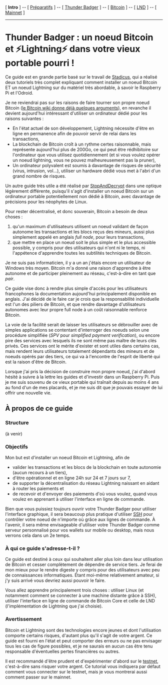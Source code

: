 [ **Intro** ] -- [ [Préparatifs](thunderbadger_10_preparations.md) ] -- [ [Thunder Badger](thunderbadger_20_ThunderBadger.md) ] -- [ [Bitcoin](thunderbadger_30_bitcoin.md) ] -- [ [LND](thunderbadger_40_lnd.md) ] -- [ [Mainnet](thunderbadger_50_mainnet.md) ]

-----
# Thunder Badger : un noeud Bitcoin et ⚡Lightning️⚡ dans votre vieux portable pourri !

Ce guide est en grande partie basé sur le travail de [Stadicus](https://github.com/Stadicus/guides), qui a réalisé deux tutoriels très complet expliquant comment installer un noeud Bitcoin ET un noeud Lightning sur du matériel très abordable, à savoir le Raspberry Pi et l'Odroid.

Je ne reviendrai pas sur les raisons de faire tourner son propre noeud Bitcoin ([le Bitcoin wiki donne déjà quelques arguments](https://en.bitcoin.it/wiki/Full_node)), en revanche il devient aujourd'hui intéressant d'utiliser un ordinateur dédié pour les raisons suivantes :
* En l'état actuel de son développement, Lightning nécessite d'être en ligne en permanence afin de pouvoir servir de relai dans les transactions,
* La blockchain de Bitcoin croît à un rythme certes raisonnable, mais représente aujourd'hui plus de 200Go, ce qui peut être rédhibitoire sur l'ordinateur que vous utilisez quotidiennement (et si vous voulez opérer un noeud lightning, vous ne pouvez malheureusement pas la pruner),
* Un ordinateur polyvalent est soumis à davantage de risques de sécurité (virus, intrusion, vol...), utiliser un hardware dédié vous met à l'abri d'un grand nombre de risques. 

Un autre guide très utile a été réalisé par [StopAndDecrypt](https://twitter.com/StopAndDecrypt) dans une optique légèrement différente, puisqu'il s'agit d'installer un noeud Bitcoin sur un ordinateur portable potentiellement non dédié à Bitcoin, avec davantage de précisions pour les néophytes de Linux. 

Pour rester décentralisé, et donc souverain, Bitcoin a besoin de deux choses :
1. qu'un maximum d'utilisateurs utilisent un noeud validant de façon autonome les transactions et les blocs reçus des mineurs, aussi plus simplement appelé en anglais _full node_, pour leurs transactions, 
2. que mettre en place un noeud soit le plus simple et le plus accessible possible, y compris pour des utilisateurs qui n'ont ni le temps, ni l'appétence d'apprendre toutes les subtilités techniques de Bitcoin.

Je ne suis pas informaticien, il y a un an j'étais encore un utilisateur de Windows très moyen. Bitcoin m'a donné une raison d'apprendre à être autonome et de participer pleinement au réseau, c'est-à-dire en tant que _pair_.

Ce guide vise donc à rendre plus simple d'accès pour les utilisateurs francophones la documentation aujourd'hui principalement disponible en anglais. J'ai décidé de le faire car je crois que la responsabilité individuelle est l'un des piliers de Bitcoin, et que rendre davantage d'utilisateurs autonomes avec leur propre full node à un coût raisonnable renforce Bitcoin. 

La voie de la facilité serait de laisser les utilisateurs se débrouiller avec de simples applications se contentant d'interroger des noeuds selon une procédure simplifiée (_SPV_ pour _simplified payment verification_), ou encore pire des services avec lesquels ils ne sont même pas maître de leurs clés privés. Ces services ont le mérite d'exister et sont utiles dans certains cas, mais rendent leurs utilisateurs totalement dépendants des mineurs et de noeuds opérés par des tiers, ce qui va à l'encontre de l'esprit de liberté qui est la raison d'être de Bitcoin. 

Lorsque j'ai pris la décision de construire mon propre noeud, j'ai d'abord hésité à suivre à la lettre les guides et d'investir dans un Raspberry Pi. Puis je me suis souvenu de ce vieux portable qui traînait depuis au moins 4 ans au fond d'un de mes placards, et je me suis dit que je pouvais essayer de lui offrir une nouvelle vie. 

## À propos de ce guide
### Structure

(à venir)

### Objectifs

Mon but est d'installer un noeud Bitcoin et Lightning, afin de
* valider les transactions et les blocs de la blockchain en toute autonomie (aucun recours à un tiers),
* d'être opérationnel et en ligne 24h sur 24 et 7 jours sur 7, 
* de supporter la décentralisation du réseau Lightning naissant en aidant à router les paiements et 
* de recevoir et d'envoyer des paiements d'où vous voulez, quand vous voulez en apprenant à utiliser l'interface en ligne de commande.

Bien que vous puissiez toujours ouvrir votre Thunder Badger pour utiliser l'interface graphique, il sera beaucoup plus pratique d'utiliser [SSH](https://fr.wikipedia.org/wiki/Secure_Shell) pour contrôler votre noeud de n'importe où grâce aux lignes de commande. À l'avenir, il sera même envisageable d'utiliser votre Thunder Badger comme serveur personnalisé pour vos wallets sur mobile ou desktop, mais nous verrons cela dans un 2e temps. 

### À qui ce guide s'adresse-t-il ?

Ce guide est destiné à ceux qui souhaitent aller plus loin dans leur utilisation de Bitcoin et cesser complètement de dépendre de service tiers. Je ferai de mon mieux pour le rendre digeste y compris pour des utilisateurs avec peu de connaissances informatiques. Étant moi-même relativement amateur, si j'y suis arrivé vous devriez aussi pouvoir le faire.

Vous allez apprendre principalement trois choses : utiliser Linux (et notamment comment se connecter à une machine distante grâce à SSH), utiliser l'interface en ligne de commande de Bitcoin Core et celle de LND (l'implémentation de Lightning que j'ai choisie).

### Avertissement

Bitcoin et Lightning sont des technologies encore jeunes et dont l'utilisation comporte certains risques, d'autant plus qu'il s'agit de votre argent. Ce guide est fourni en l'état et peut comporter des erreurs ou ne pas envisager tous les cas de figure possibles, et je ne saurais en aucun cas être tenu responsable d'éventuelles pertes financières ou autres. 

Il est recommandé d'être prudent et d'expérimenter d'abord sur le [testnet](https://bitcoin.fr/testnet/), c'est-à-dire sans risquer votre argent. Ce tutorial vous indiquera par défaut comment vous connecter sur le testnet, mais je vous montrerai aussi comment passer sur le mainnet.